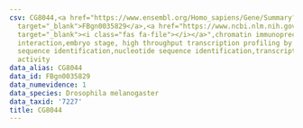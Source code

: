```yaml
---
csv: CG8044,<a href="https://www.ensembl.org/Homo_sapiens/Gene/Summary?db=core;g=FBgn0035829"
  target="_blank">FBgn0035829</a>,<a href="https://www.ncbi.nlm.nih.gov/pubmed/15998452"
  target="_blank"><i class="fas fa-file"></i></a>",chromatin immunoprecipitation assay,direct
  interaction,embryo stage, high throughput transcription profiling by microarray,nucleotide
  sequence identification,nucleotide sequence identification,transcriptional regulation,up-regulates
  activity
data_alias: CG8044
data_id: FBgn0035829
data_numevidence: 1
data_species: Drosophila melanogaster
data_taxid: '7227'
title: CG8044
---
```

